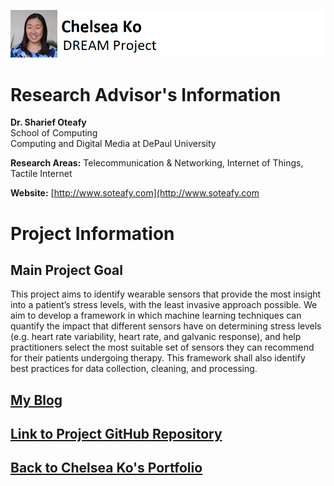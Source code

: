 ![Profile Picture](/images/dream.png)

# Research Advisor's Information  

**Dr. Sharief Oteafy**  
School of Computing  
Computing and Digital Media at DePaul University

**Research Areas:** Telecommunication & Networking, Internet of Things, Tactile Internet  

**Website:** [http://www.soteafy.com](http://www.soteafy.com

# Project Information  

## Main Project Goal  

This project aims to identify wearable sensors that provide the most insight into a patient’s stress levels, with the least invasive approach possible. We aim to develop a framework in which machine learning techniques can quantify the impact that different sensors have on determining stress levels (e.g. heart rate variability, heart rate, and galvanic response), and help practitioners select the most suitable set of sensors they can recommend for their patients undergoing therapy. This framework shall also identify best practices for data collection, cleaning, and processing.

<!--## [My Final Report](files/finalreport.pdf)-->
## [My Blog](blog.html)

## [Link to Project GitHub Repository](https://github.com/chelseako/DREAMProject)

## [Back to Chelsea Ko's Portfolio](https://chelseako.github.io/Portfolio/)
